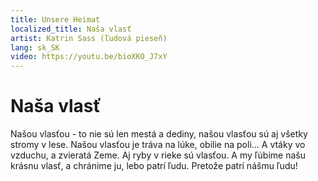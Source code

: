 ```yaml
---
title: Unsere Heimat
localized_title: Naša vlasť
artist: Katrin Sass (ľudová pieseň)
lang: sk_SK
video: https://youtu.be/bioXKO_J7xY
---
```


# Naša vlasť

Našou vlasťou - to nie sú len mestá a dediny,
našou vlasťou sú aj všetky stromy v lese.
Našou vlasťou je tráva na lúke, obilie na poli...
A vtáky vo vzduchu, a zvieratá Zeme.
Aj ryby v rieke sú vlasťou.
A my ľúbime našu krásnu vlasť,
a chránime ju, lebo patrí ľudu.
Pretože patrí nášmu ľudu!

